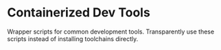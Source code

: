 Containerized Dev Tools
=======================

Wrapper scripts for common development tools. Transparently use these scripts instead of installing toolchains directly.
